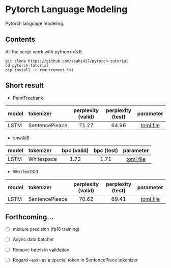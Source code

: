 # Pytorch Language Modeling
Pytorch language modeling.

## Contents
All the script work with python>=3.6. 

```
git clone https://github.com/asahi417/pytorch-tutorial
cd pytorch-tutorial
pip install -r requirement.txt
```

## Short result  

- PennTreebank

| model | tokenizer      |  perplexity (valid) | perplexity (test)  | parameter |
| ----- |:---------------|:-------------------:|:------------------:|:---------:|
| LSTM  | SentencePieace | 71.27               |  64.96             | [toml file](./parameters/PennTreebank/SentencePieceBPETokenizer/lstm.toml)  | 

- enwiki8

| model | tokenizer      |  bpc (valid) | bpc (test)  | parameter |
| ----- |:---------------|:------------:|:-----------:|:---------:|
| LSTM  | Whitespace     | 1.72         | 1.71        | [toml file](./parameters/enwiki8/WhitespaceTokenizer/lstm.toml)  | 

- WikiText103

| model | tokenizer      |  perplexity (valid) | perplexity (test)  | parameter |
| ----- |:---------------|:-------------------:|:------------------:|:---------:|
| LSTM  | SentencePieace | 70.62               | 69.41              | [toml file](./parameters/WikiText103/SentencePieceBPETokenizer/lstm.toml)  | 

## Forthcoming...
- [ ] mixture precision (fp16 training) 
- [ ] Async data batcher
- [ ] Remove batch in validation
- [ ] Regard `<eos>` as a special token in SentencePiece tokenizer
  
